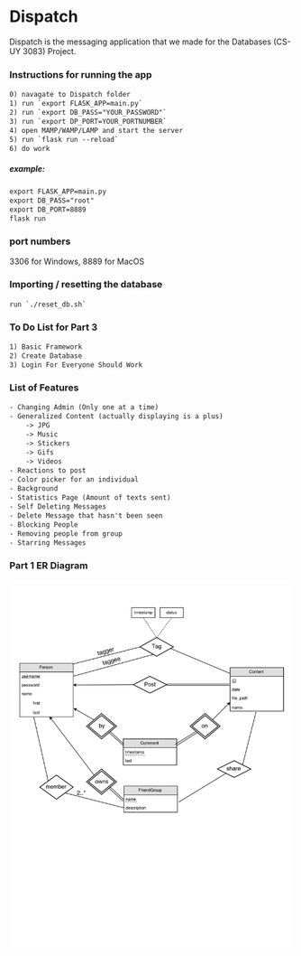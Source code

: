 # Dispatch
Dispatch is the messaging application that we made for the Databases (CS-UY 3083) Project. 

### Instructions for running the app
	0) navagate to Dispatch folder
	1) run `export FLASK_APP=main.py`
	2) run `export DB_PASS="YOUR_PASSWORD"`
	3) run `export DP_PORT=YOUR_PORTNUMBER`
	4) open MAMP/WAMP/LAMP and start the server
	5) run `flask run --reload`
	6) do work

##### example:
```
export FLASK_APP=main.py
export DB_PASS="root"
export DB_PORT=8889
flask run
```
### port numbers
3306 for Windows, 8889 for MacOS

### Importing / resetting the database
	run `./reset_db.sh`


### To Do List for Part 3
	1) Basic Framework
	2) Create Database
	3) Login For Everyone Should Work

### List of Features
	- Changing Admin (Only one at a time)
	- Generalized Content (actually displaying is a plus)
		-> JPG
		-> Music
		-> Stickers
		-> Gifs
		-> Videos
	- Reactions to post
	- Color picker for an individual
	- Background
	- Statistics Page (Amount of texts sent)
	- Self Deleting Messages
	- Delete Message that hasn't been seen
	- Blocking People
	- Removing people from group
	- Starring Messages

### Part 1 ER Diagram
![Part 1 ER](/docs/Part1_ER.png)

